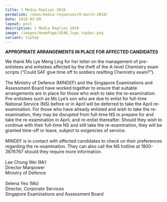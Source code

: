 ```yaml
---
title: 1 Media Replies 2018
permalink: /news/media-responses/9-march-2018/
date: 2018-03-09
layout: post
description: 1 Media Replies 2018
image: /images/HomePage/SEAB_logo_topbar.png
variant: tiptap
---
```

<p><strong>APPROPRIATE ARRANGEMENTS IN PLACE FOR AFFECTED CANDIDATES</strong>
</p>
<p>We thank Ms Lye Meng Ling for her letter on the management of pre-enlistees
and enlistees affected by the theft of the A-level Chemistry exam scripts
(“Could SAF give time off to soldiers resitting Chemistry exam?”).
<br>
<br>The Ministry of Defence (MINDEF) and the Singapore Examinations and Assessment
Board have worked together to ensure that suitable arrangements are in
place for those who wish to take the re-examination. Pre-enlistees such
as Ms Lye’s son who are due to enlist for full-time National Service (NS)
before or in April will be deferred to take the April re-examination. For
those who have already enlisted and wish to take the re-examination, they
may be disrupted from full-time NS to prepare for and take the re-examination
in April, and re-enlist thereafter. Should they wish to continue with their
full-time NS and still take the re-examination, they will be granted time-off
or leave, subject to exigencies of service.
<br>
<br>MINDEF is in contact with affected candidates to check on their preferences
regarding the re-examination. They can also call the NS hotline at 1800-3676767
should they require more information.&nbsp;
<br>
<br>Lee Chung Wei (Mr)
<br>Director Manpower
<br>Ministry of Defence
<br>
<br>Selena Yeo (Ms)
<br>Director, Corporate Services
<br>Singapore Examinations and Assessment Board</p>